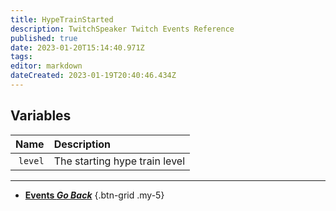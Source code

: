 ```yaml
---
title: HypeTrainStarted
description: TwitchSpeaker Twitch Events Reference
published: true
date: 2023-01-20T15:14:40.971Z
tags: 
editor: markdown
dateCreated: 2023-01-19T20:40:46.434Z
---
```


## Variables
Name | Description
----:|:------------
`level` | The starting hype train level

---

- [<i class="mdi mdi-chevron-left"></i>**Events *Go Back***](/TwitchSpeaker/Events)
{.btn-grid .my-5}